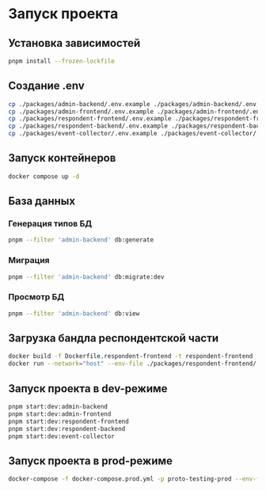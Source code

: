 # Запуск проекта

## Установка зависимостей

```sh
pnpm install --frozen-lockfile
```

## Создание .env

```sh
cp ./packages/admin-backend/.env.example ./packages/admin-backend/.env &&
cp ./packages/admin-frontend/.env.example ./packages/admin-frontend/.env &&
cp ./packages/respondent-frontend/.env.example ./packages/respondent-frontend/.env &&
cp ./packages/respondent-backend/.env.example ./packages/respondent-backend/.env &&
cp ./packages/event-collector/.env.example ./packages/event-collector/.env
```

## Запуск контейнеров

```sh
docker compose up -d
```

## База данных

### Генерация типов БД

```sh
pnpm --filter 'admin-backend' db:generate
```

### Миграция

```sh
pnpm --filter 'admin-backend' db:migrate:dev
```

### Просмотр БД

```sh
pnpm --filter 'admin-backend' db:view
```

## Загрузка бандла респондентской части

```sh
docker build -f Dockerfile.respondent-frontend -t respondent-frontend .
docker run --network="host" --env-file ./packages/respondent-frontend/.env respondent-frontend
```

## Запуск проекта в dev-режиме

```sh
pnpm start:dev:admin-backend
pnpm start:dev:admin-frontend
pnpm start:dev:respondent-frontend
pnpm start:dev:respondent-backend
pnpm start:dev:event-collector
```

## Запуск проекта в prod-режиме

```sh
docker-compose -f docker-compose.prod.yml -p proto-testing-prod --env-file .env up -d --build
```
